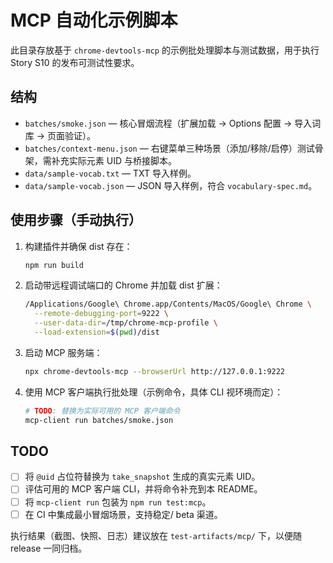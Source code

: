 # MCP 自动化示例脚本

此目录存放基于 `chrome-devtools-mcp` 的示例批处理脚本与测试数据，用于执行 Story S10 的发布可测试性要求。

## 结构

- `batches/smoke.json` — 核心冒烟流程（扩展加载 → Options 配置 → 导入词库 → 页面验证）。
- `batches/context-menu.json` — 右键菜单三种场景（添加/移除/启停）测试骨架，需补充实际元素 UID 与桥接脚本。
- `data/sample-vocab.txt` — TXT 导入样例。
- `data/sample-vocab.json` — JSON 导入样例，符合 `vocabulary-spec.md`。

## 使用步骤（手动执行）

1. 构建插件并确保 dist 存在：
   ```bash
   npm run build
   ```
2. 启动带远程调试端口的 Chrome 并加载 dist 扩展：
   ```bash
   /Applications/Google\ Chrome.app/Contents/MacOS/Google\ Chrome \
     --remote-debugging-port=9222 \
     --user-data-dir=/tmp/chrome-mcp-profile \
     --load-extension=$(pwd)/dist
   ```
3. 启动 MCP 服务端：
   ```bash
   npx chrome-devtools-mcp --browserUrl http://127.0.0.1:9222
   ```
4. 使用 MCP 客户端执行批处理（示例命令，具体 CLI 视环境而定）：
   ```bash
   # TODO: 替换为实际可用的 MCP 客户端命令
   mcp-client run batches/smoke.json
   ```

## TODO

- [ ] 将 `@uid` 占位符替换为 `take_snapshot` 生成的真实元素 UID。
- [ ] 评估可用的 MCP 客户端 CLI，并将命令补充到本 README。
- [ ] 将 `mcp-client run` 包装为 `npm run test:mcp`。
- [ ] 在 CI 中集成最小冒烟场景，支持稳定/ beta 渠道。

执行结果（截图、快照、日志）建议放在 `test-artifacts/mcp/` 下，以便随 release 一同归档。
